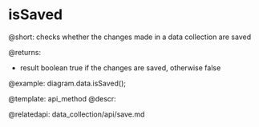 isSaved
========

@short:
checks whether the changes made in a data collection are saved


@returns:
- result		boolean				true if the changes are saved, otherwise false


@example:
diagram.data.isSaved();


@template:	api_method
@descr:

@relatedapi: data_collection/api/save.md